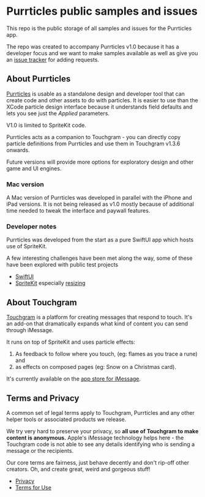 # Purrticles public samples and issues
This repo is the public storage of all samples and issues for the Purrticles app.

The repo was created to accompany Purrticles v1.0 because it has a developer focus and we want to make samples available as well as give you an [issue tracker][p2] for adding requests. 

## About Purrticles
[Purrticles][p1] is usable as a standalone design and developer tool that can create code and other assets to do with particles. It is easier to use than the XCode particle design interface because it understands field defaults and lets you see just the _Applied_ parameters.

V1.0 is limited to SpriteKit code. 

Purrticles acts as a companion to Touchgram - you can directly copy particle definitions from Purrticles and use them in Touchgram v1.3.6 onwards.

Future versions will provide more options for exploratory design and other game and UI engines.

### Mac version
A Mac version of Purrticles was developed in parallel with the iPhone and iPad versions. It is not being released as v1.0 mostly because of additional time needed to tweak the interface and paywall features.

### Developer notes
Purrticles was developed from the start as a pure SwiftUI app which hosts use of SpriteKit.

A few interesting challenges have been met along the way, some of these have been explored with public test projects
- [SwiftUI][gh1]
- [SpriteKit][gh2] especially [resizing][gh3]
  
## About Touchgram
[Touchgram][tg1] is a platform for creating messages that respond to touch. It's an add-on that dramatically expands what kind of content you can send through iMessage.

It runs on top of SpriteKit and uses particle effects:

1. As feedback to follow where you touch, (eg: flames as you trace a rune) and
2. as effects on composed pages (eg: Snow on a Christmas card).

It's currently available on the [app store for iMessage][tg4].

## Terms and Privacy
A common set of legal terms apply to Touchgram, Purrticles and any other helper tools or associated products we release.

We try very hard to preserve your privacy, so **all use of Touchgram to make content is anonymous.** Apple's iMessage technology helps here - the Touchgram code is not able to see any details identifying who is sending a message or the recipients. 

Our core terms are fairness, just behave decently and don't rip-off other creators. Oh, and create great, weird and gorgeous stuff!

- [Privacy][tg2]
- [Terms for Use][tg3]


[tg1]: https://www.touchgram.com
[tg2]: https://www.touchgram.com/privacy
[tg3]: https://www.touchgram.com/terms
[tg4]: https://apps.apple.com/us/app/touchgram-for-imessage/id1447336478
[p1]:  https://www.touchgram.com/purrticles
[p2]: https://github.com/Touchgram/purrticles/issues
[p3]: https://www.reddit.com/r/purrticles/
[gh1]: https://github.com/AndyDentFree/swiftgooey
[gh2]: https://github.com/AndyDentFree/SpriteKittenly
[gh3]: https://github.com/AndyDentFree/SpriteKittenly/tree/master/ResizingRemit
